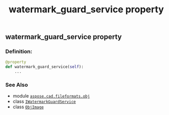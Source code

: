 ﻿---
title: watermark_guard_service property
second_title: Aspose.CAD for Python via .NET API References
description: 
type: docs
weight: 240
url: /python-net/aspose.cad.fileformats.obj/objimage/watermark_guard_service/
is_root: false
---

## watermark_guard_service property

### Definition:
```python
@property
def watermark_guard_service(self):
    ...
```

### See Also
* module [`aspose.cad.fileformats.obj`](../../)
* class [`IWatermarkGuardService`](/cad/python-net/aspose.cad.watermarkguard/iwatermarkguardservice)
* class [`ObjImage`](/cad/python-net/aspose.cad.fileformats.obj/objimage)
